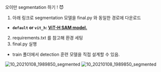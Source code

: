 오이만 segmentation 하기 ! 😈

1. 아래 링크로 segmentation 모델을 final.py 와 동일한 경로에 다운로드

- **`default` or `vit_h`: [ViT-H SAM model.](https://dl.fbaipublicfiles.com/segment_anything/sam_vit_h_4b8939.pth)**

2. requirements.txt 를 참고해 환경 세팅
3. final.py 실행

- train 폴더에서 detection 훈련 모델을 직접 설계할 수 있음. 


![10_20210108_1989850_segmented](https://github.com/user-attachments/assets/37cae839-3842-4dfe-99ea-a769b653255c)
![10_20210108_1989850_segmented](https://github.com/user-attachments/assets/ce1905e2-0649-47f2-bfde-90a714cfc57e)
